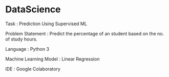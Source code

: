 # DataScience

Task : Prediction Using Supervised ML

Problem Statement : Predict the percentage of an student based on the no. of study hours.

Language : Python 3

Machine Learning Model : Linear Regression

IDE : Google Colaboratory

